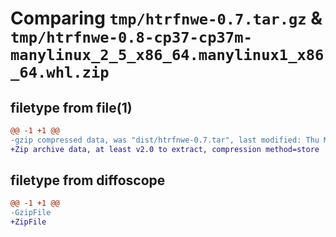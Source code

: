 # Comparing `tmp/htrfnwe-0.7.tar.gz` & `tmp/htrfnwe-0.8-cp37-cp37m-manylinux_2_5_x86_64.manylinux1_x86_64.whl.zip`

## filetype from file(1)

```diff
@@ -1 +1 @@
-gzip compressed data, was "dist/htrfnwe-0.7.tar", last modified: Thu May 23 08:19:28 2024, max compression
+Zip archive data, at least v2.0 to extract, compression method=store
```

## filetype from diffoscope

```diff
@@ -1 +1 @@
-GzipFile
+ZipFile
```

